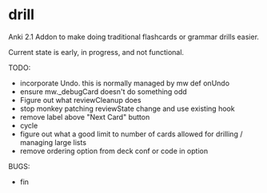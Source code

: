# drill
Anki 2.1 Addon to make doing traditional flashcards or grammar drills easier.

Current state is early, in progress, and not functional.

TODO:
- incorporate Undo. this is normally managed by mw def onUndo
- ensure mw._debugCard doesn't do something odd
- Figure out what reviewCleanup does 
- stop monkey patching reviewState change and use existing hook
- remove label above "Next Card" button
- cycle
- figure out what a good limit to number of cards allowed for drilling / managing large lists
- remove ordering option from deck conf or code in option

BUGS:
- fin